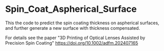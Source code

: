 # Spin_Coat_Aspherical_Surface

This the code to predict the spin coating thickness on aspherical surfaces, and further generate a new surface with thickness compensated. 

For details see the paper "3D Printing of Optical Lenses Assisted by Precision Spin Coating"  https://doi.org/10.1002/adfm.202407165
